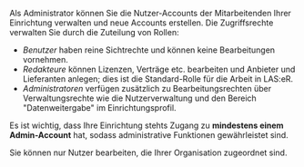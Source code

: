 Als Administrator können Sie die Nutzer-Accounts der Mitarbeitenden Ihrer Einrichtung verwalten und neue Accounts erstellen. Die Zugriffsrechte verwalten Sie durch die Zuteilung von Rollen:
* *Benutzer* haben reine Sichtrechte und können keine Bearbeitungen vornehmen.
* *Redakteure* können Lizenzen, Verträge etc. bearbeiten und Anbieter und Lieferanten anlegen; dies ist die Standard-Rolle für die Arbeit in LAS:eR.
* *Administratoren* verfügen zusätzlich zu Bearbeitungsrechten über Verwaltungsrechte wie die Nutzerverwaltung und den Bereich "Datenweitergabe" im Einrichtungsprofil.

Es ist wichtig, dass Ihre Einrichtung stehts Zugang zu **mindestens einem Admin-Account** hat, sodass administrative Funktionen gewährleistet sind.

Sie können nur Nutzer bearbeiten, die Ihrer Organisation zugeordnet sind. 
